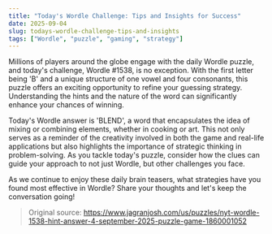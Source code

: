 ```yaml
---
title: "Today's Wordle Challenge: Tips and Insights for Success"
date: 2025-09-04
slug: todays-wordle-challenge-tips-and-insights
tags: ["Wordle", "puzzle", "gaming", "strategy"]
---
```


Millions of players around the globe engage with the daily Wordle puzzle, and today's challenge, Wordle #1538, is no exception. With the first letter being 'B' and a unique structure of one vowel and four consonants, this puzzle offers an exciting opportunity to refine your guessing strategy. Understanding the hints and the nature of the word can significantly enhance your chances of winning.

Today's Wordle answer is 'BLEND', a word that encapsulates the idea of mixing or combining elements, whether in cooking or art. This not only serves as a reminder of the creativity involved in both the game and real-life applications but also highlights the importance of strategic thinking in problem-solving. As you tackle today's puzzle, consider how the clues can guide your approach to not just Wordle, but other challenges you face.

As we continue to enjoy these daily brain teasers, what strategies have you found most effective in Wordle? Share your thoughts and let's keep the conversation going!
> Original source: https://www.jagranjosh.com/us/puzzles/nyt-wordle-1538-hint-answer-4-september-2025-puzzle-game-1860001052